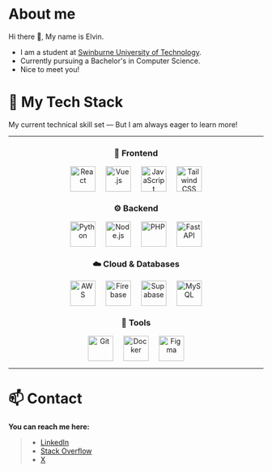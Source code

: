 # About me 
Hi there 👋, My name is Elvin. 
- I am a student at [Swinburne University of Technology](https://www.swinburne.edu.au/).
- Currently pursuing a Bachelor's in Computer Science.
- Nice to meet you!

# 🧠 My Tech Stack
My current technical skill set — But I am always eager to learn more!

---

<div align="center">

### 🎨 Frontend
<div style="display: flex; justify-content: center; gap: 20px; flex-wrap: wrap; margin-bottom: 20px;">
  <img src="https://cdn.jsdelivr.net/gh/devicons/devicon/icons/react/react-original.svg" title="React" width="50"/>
  <img src="https://cdn.jsdelivr.net/gh/devicons/devicon/icons/vuejs/vuejs-original.svg" title="Vue.js" width="50"/>
  <img src="https://cdn.jsdelivr.net/gh/devicons/devicon/icons/javascript/javascript-original.svg" title="JavaScript" width="50"/>
  <img src="https://cdn.jsdelivr.net/gh/devicons/devicon/icons/tailwindcss/tailwindcss-original.svg" title="Tailwind CSS" width="50"/>
</div>

### ⚙️ Backend
<div style="display: flex; justify-content: center; gap: 20px; flex-wrap: wrap; margin-bottom: 20px;">
  <img src="https://cdn.jsdelivr.net/gh/devicons/devicon/icons/python/python-original.svg" title="Python" width="50"/>
  <img src="https://cdn.jsdelivr.net/gh/devicons/devicon/icons/nodejs/nodejs-original.svg" title="Node.js" width="50"/>
  <img src="https://cdn.jsdelivr.net/gh/devicons/devicon/icons/php/php-original.svg" title="PHP" width="50"/>
  <img src="https://cdn.jsdelivr.net/gh/devicons/devicon/icons/fastapi/fastapi-original.svg" title="FastAPI" width="50"/>
</div>

### ☁️ Cloud & Databases
<div style="display: flex; justify-content: center; gap: 20px; flex-wrap: wrap; margin-bottom: 20px;">
  <img src="https://cdn.jsdelivr.net/gh/devicons/devicon/icons/amazonwebservices/amazonwebservices-original-wordmark.svg" title="AWS" width="50"/>
  <img src="https://cdn.jsdelivr.net/gh/devicons/devicon/icons/firebase/firebase-plain.svg" title="Firebase" width="50"/>
  <img src="https://cdn.jsdelivr.net/gh/devicons/devicon/icons/supabase/supabase-original.svg" title="Supabase" width="50"/>
  <img src="https://cdn.jsdelivr.net/gh/devicons/devicon/icons/mysql/mysql-original.svg" title="MySQL" width="50"/>
</div>

### 🧰 Tools
<div style="display: flex; justify-content: center; gap: 20px; flex-wrap: wrap;">
  <img src="https://cdn.jsdelivr.net/gh/devicons/devicon/icons/git/git-original.svg" title="Git" width="50"/>
  <img src="https://cdn.jsdelivr.net/gh/devicons/devicon/icons/docker/docker-original.svg" title="Docker" width="50"/>
  <img src="https://cdn.jsdelivr.net/gh/devicons/devicon/icons/figma/figma-original.svg" title="Figma" width="50"/>
</div>

</div>

---

# 📫 Contact
**You can reach me here:**
> - [LinkedIn](https://www.linkedin.com/in/elvin-ng-eng-kit/)
> - [Stack Overflow](https://stackoverflow.com/users/22286291/elvin-is-coding)
> - [X](https://twitter.com/elvinny404)
